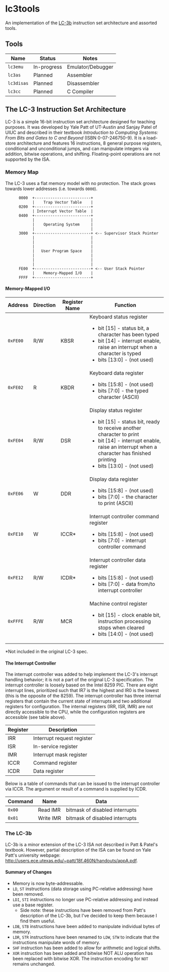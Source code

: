 # lc3tools
An implementation of the [LC-3b](#The-LC-3b) instruction set architecture and
assorted tools.

## Tools
| Name        |  Status       | Notes                     |
| ----------- | ------------- | ------------------------- |
| `lc3emu`    | In-progress   | Emulator/Debugger         |
| `lc3as`     | Planned       | Assembler                 |
| `lc3disas`  | Planned       | Disassembler              |
| `lc3cc`     | Planned       | C Compiler                |

## The LC-3 Instruction Set Architecture
LC-3 is a simple 16-bit instruction set architecture designed for teaching
purposes. It was developed by Yale Patt of UT-Austin and Sanjay Patel of UIUC
and described in their textbook
*Introduction to Computing Systems: From Bits and Gates to C and Beyond*
(ISBN 0-07-246750-9). It is a load-store architecture and features 16
instructions, 8 general purpose registers, conditional and unconditional jumps,
and can manipulate integers via addition, bitwise operations, and shifting.
Floating-point operations are not supported by the ISA.

### Memory Map
The LC-3 uses a flat memory model with no protection. The stack grows towards
lower addresses (i.e. towards `0000`).

          0000  +-------------------------+
                |    Trap Vector Table    |
          0200  +-------------------------+
                | Interrupt Vector Table  |
          0400  +-------------------------+
                |                         |
                |    Operating System     |
                |                         |
          3000  +-------------------------+ <-- Supervisor Stack Pointer
                |                         |
                |                         |
                |                         |
                |   User Program Space    |
                |                         |
                |                         |
                |                         |
          FE00  +-------------------------+ <-- User Stack Pointer
                |    Memory-Mapped I/O    |
          FFFF  +-------------------------+

#### Memory-Mapped I/O
| Address   | Direction | Register Name | Function  |
| --------- | --------- | ------------- | --------- |
| `0xFE00`  | R/W       | KBSR          | Keyboard status register<ul><li>bit [15] - status bit, a character has been typed</li><li>bit [14] - interrupt enable, raise an interrupt when a character is typed</li><li> bits [13:0] - (not used)</ul>
| `0xFE02`  | R         | KBDR          | Keyboard data register<ul><li>bits [15:8] - (not used)</li><li>bits [7:0] - the typed character (ASCII)</li></ul>
| `0xFE04`  | R/W       | DSR           | Display status register<ul><li>bit [15] - status bit, ready to receive another character to print</li><li>bit [14] - interrupt enable, raise an interrupt when a character has finished printing</li><li> bits [13:0] - (not used)</ul>
| `0xFE06`  | W         | DDR           | Display data register<ul><li>bits [15:8] - (not used)</li><li>bits [7:0] - the character to print (ASCII)</li></ul>
| `0xFE10`  | W         | ICCR*         | Interrupt controller command register<ul><li>bits [15:8] - (not used)</li><li>bits [7:0] - interrupt controller command</li></ul>
| `0xFE12`  | R/W       | ICDR*         | Interrupt controller data register<ul><li>bits [15:8] - (not used)</li><li>bits [7:0] - data from/to interrupt controller</li></ul>
| `0xFFFE`  | R/W       | MCR           | Machine control register<ul><li>bit [15] - clock enable bit, instruction processing stops when cleared</li><li>bits [14:0] - (not used)</li></ul>

*Not included in the original LC-3 spec.

#### The Interrupt Controller
The interrupt controller was added to help implement the LC-3's interrupt
handling behavior; it is not a part of the original LC-3 specification. The
interrupt controller is loosely based on the Intel 8259 PIC. There are eight
interrupt lines, prioritized such that IR7 is the highest and IR0 is the lowest
(this is the opposite of the 8259). The interrupt controller has three internal
registers that contain the current state of interrupts and two additional
registers for configuration. The internal registers (IRR, ISR, IMR) are not
directly accessible to the CPU, while the configuration registers are accessible
(see table above).

| Register  | Description                                                     |
| --------- | --------------------------------------------------------------- |
| IRR       | Interrupt request register                                      |
| ISR       | In-service register                                             |
| IMR       | Interrupt mask register                                         |
| ICCR      | Command register                                                |
| ICDR      | Data register                                                   |

Below is a table of commands that can be issued to the interrupt controller via
ICCR. The argument or result of a command is supplied by ICDR.

| Command   | Name                        | Data                              |
| --------- | --------------------------- | --------------------------------- |
| `0x00`    | Read IMR                    | bitmask of disabled interrupts    |
| `0x01`    | Write IMR                   | bitmask of disabled interrupts    |


### The LC-3b
LC-3b is a minor extension of the LC-3 ISA not described in Patt & Patel's
textbook. However, partial description of the ISA can be found on Yale Patt's
university webpage:
    http://users.ece.utexas.edu/~patt/18f.460N/handouts/appA.pdf.

#### Summary of Changes
  - Memory is now byte-addressable.
  - `LD`, `ST` instructions (data storage using PC-relative addressing) have
    been removed.
  - `LDI`, `STI` instructions no longer use PC-relative addressing and instead
     use a base register.
     - Side note: these instructions have been removed from Patt's description
       of the LC-3b, but I've decided to keep them because I find them useful.
  - `LDB`, `STB` instructions have been added to manipulate individual bytes of
    memory.
  - `LDR`, `STR` instructions have been renamed to `LDW`, `STW` to indicate that
    the instructions manipulate words of memory.
  - `SHF` instruction has been added to allow for arithmetic and logical shifts.
  - `XOR` instruction has been added and bitwise NOT ALU operation has been
    replaced with bitwise XOR. The instruction encoding for `NOT` remains
    unchanged.
